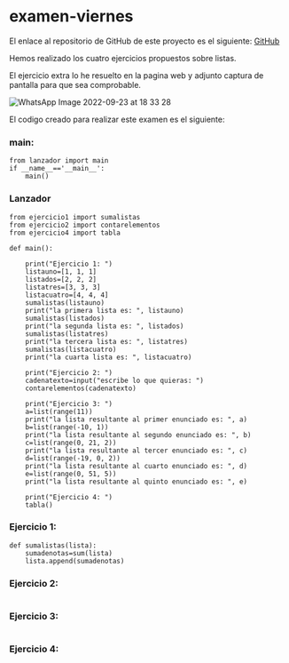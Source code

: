 # examen-viernes

El enlace al repositorio de GitHub de este proyecto es el siguiente: [GitHub](https://github.com/jzazooro/examen-viernes.git)

Hemos realizado los cuatro ejercicios propuestos sobre listas.

El ejercicio extra lo he resuelto en la pagina web y adjunto captura de pantalla para que sea comprobable.

![WhatsApp Image 2022-09-23 at 18 33 28](https://user-images.githubusercontent.com/91785177/192010597-f772df18-f4f6-4260-86e7-687dd779dc58.jpeg)

El codigo creado para realizar este examen es el siguiente: 

### main:

```
from lanzador import main
if __name__=='__main__':
    main()
```

### Lanzador

```
from ejercicio1 import sumalistas
from ejercicio2 import contarelementos
from ejercicio4 import tabla

def main():

    print("Ejercicio 1: ")
    listauno=[1, 1, 1]
    listados=[2, 2, 2]
    listatres=[3, 3, 3]
    listacuatro=[4, 4, 4]
    sumalistas(listauno)
    print("la primera lista es: ", listauno)
    sumalistas(listados)
    print("la segunda lista es: ", listados)
    sumalistas(listatres)
    print("la tercera lista es: ", listatres)
    sumalistas(listacuatro)
    print("la cuarta lista es: ", listacuatro)

    print("Ejercicio 2: ")
    cadenatexto=input("escribe lo que quieras: ")
    contarelementos(cadenatexto)

    print("Ejercicio 3: ")
    a=list(range(11))
    print("la lista resultante al primer enunciado es: ", a)
    b=list(range(-10, 1))
    print("la lista resultante al segundo enunciado es: ", b)
    c=list(range(0, 21, 2))
    print("la lista resultante al tercer enunciado es: ", c)
    d=list(range(-19, 0, 2))
    print("la lista resultante al cuarto enunciado es: ", d)
    e=list(range(0, 51, 5))
    print("la lista resultante al quinto enunciado es: ", e)

    print("Ejercicio 4: ")
    tabla()
```

### Ejercicio 1:

```
def sumalistas(lista):
    sumadenotas=sum(lista)
    lista.append(sumadenotas)
```

### Ejercicio 2: 

```

```

### Ejercicio 3: 

```

```

### Ejercicio 4: 

```

```

